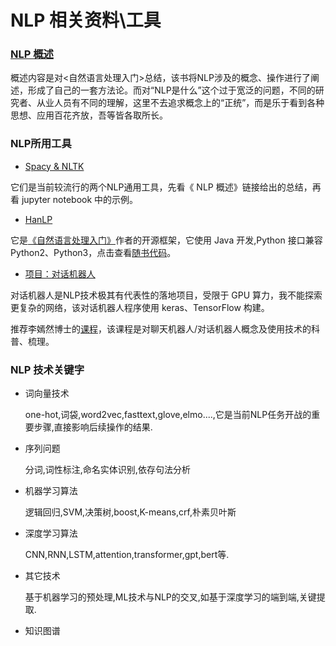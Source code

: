 # NLP 相关资料\工具

### [NLP 概述](./doc/hanlp_setting/nlp_doc.md)

概述内容是对<自然语言处理入门>总结，该书将NLP涉及的概念、操作进行了阐述，形成了自己的一套方法论。而对“NLP是什么”这个过于宽泛的问题，不同的研究者、从业人员有不同的理解，这里不去追求概念上的“正统”，而是乐于看到各种思想、应用百花齐放，吾等皆各取所长。

### NLP所用工具

* [Spacy & NLTK](./src/spacy_nltk/README.md)

它们是当前较流行的两个NLP通用工具，先看《 NLP 概述》链接给出的总结，再看 jupyter notebook 中的示例。

* [HanLP](https://github.com/hankcs/HanLP)

它是[《自然语言处理入门》](http://nlp.hankcs.com/book.php)作者的开源框架，它使用 Java 开发,Python 接口兼容 Python2、Python3，点击查看[随书代码](https://github.com/hankcs/pyhanlp/tree/master/tests/book)。


* [项目：对话机器人](https://github.com/hanxinle/chatbot)

对话机器人是NLP技术极其有代表性的落地项目，受限于 GPU 算力，我不能探索更复杂的网络，该对话机器人程序使用 keras、TensorFlow 构建。

推荐李嫣然博士的[课程](https://ke.qq.com/course/408856#term_id=100487486)，该课程是对聊天机器人/对话机器人概念及使用技术的科普、梳理。


### NLP 技术关键字

* 词向量技术

    one-hot,词袋,word2vec,fasttext,glove,elmo....,它是当前NLP任务开战的重要步骤,直接影响后续操作的结果.

* 序列问题

    分词,词性标注,命名实体识别,依存句法分析

* 机器学习算法

    逻辑回归,SVM,决策树,boost,K-means,crf,朴素贝叶斯

* 深度学习算法

    CNN,RNN,LSTM,attention,transformer,gpt,bert等.

* 其它技术

    基于机器学习的预处理,ML技术与NLP的交叉,如基于深度学习的端到端,关键提取.

* 知识图谱





  

